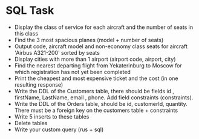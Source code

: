 # SQL Task
* Display the class of service for each aircraft and the number of seats in this class
* Find the 3 most spacious planes (model + number of seats)
* Output code, aircraft model and non-economy class seats for aircraft 'Airbus A321-200' sorted by seats
* Display cities with more than 1 airport (airport code, airport, city)
* Find the nearest departing flight from Yekaterinburg to Moscow for which registration has not yet been completed
* Print the cheapest and most expensive ticket and the cost (in one resulting response)
* Write the DDL of the Customers table, there should be fields id , firstName, LastName, email , phone. Add field constraints (constraints).
* Write the DDL of the Orders table, should be id, customerId, quantity. There must be a foreign key on the customers table + constraints
* Write 5 inserts to these tables
* Delete tables
* Write your custom query (rus + sql)
